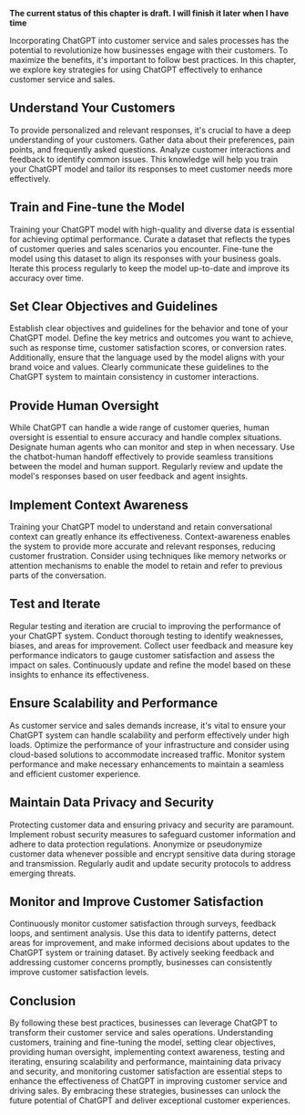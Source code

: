 **The current status of this chapter is draft. I will finish it later when I have time**

Incorporating ChatGPT into customer service and sales processes has the potential to revolutionize how businesses engage with their customers. To maximize the benefits, it's important to follow best practices. In this chapter, we explore key strategies for using ChatGPT effectively to enhance customer service and sales.

**Understand Your Customers**
-----------------------------

To provide personalized and relevant responses, it's crucial to have a deep understanding of your customers. Gather data about their preferences, pain points, and frequently asked questions. Analyze customer interactions and feedback to identify common issues. This knowledge will help you train your ChatGPT model and tailor its responses to meet customer needs more effectively.

**Train and Fine-tune the Model**
---------------------------------

Training your ChatGPT model with high-quality and diverse data is essential for achieving optimal performance. Curate a dataset that reflects the types of customer queries and sales scenarios you encounter. Fine-tune the model using this dataset to align its responses with your business goals. Iterate this process regularly to keep the model up-to-date and improve its accuracy over time.

**Set Clear Objectives and Guidelines**
---------------------------------------

Establish clear objectives and guidelines for the behavior and tone of your ChatGPT model. Define the key metrics and outcomes you want to achieve, such as response time, customer satisfaction scores, or conversion rates. Additionally, ensure that the language used by the model aligns with your brand voice and values. Clearly communicate these guidelines to the ChatGPT system to maintain consistency in customer interactions.

**Provide Human Oversight**
---------------------------

While ChatGPT can handle a wide range of customer queries, human oversight is essential to ensure accuracy and handle complex situations. Designate human agents who can monitor and step in when necessary. Use the chatbot-human handoff effectively to provide seamless transitions between the model and human support. Regularly review and update the model's responses based on user feedback and agent insights.

**Implement Context Awareness**
-------------------------------

Training your ChatGPT model to understand and retain conversational context can greatly enhance its effectiveness. Context-awareness enables the system to provide more accurate and relevant responses, reducing customer frustration. Consider using techniques like memory networks or attention mechanisms to enable the model to retain and refer to previous parts of the conversation.

**Test and Iterate**
--------------------

Regular testing and iteration are crucial to improving the performance of your ChatGPT system. Conduct thorough testing to identify weaknesses, biases, and areas for improvement. Collect user feedback and measure key performance indicators to gauge customer satisfaction and assess the impact on sales. Continuously update and refine the model based on these insights to enhance its effectiveness.

**Ensure Scalability and Performance**
--------------------------------------

As customer service and sales demands increase, it's vital to ensure your ChatGPT system can handle scalability and perform effectively under high loads. Optimize the performance of your infrastructure and consider using cloud-based solutions to accommodate increased traffic. Monitor system performance and make necessary enhancements to maintain a seamless and efficient customer experience.

**Maintain Data Privacy and Security**
--------------------------------------

Protecting customer data and ensuring privacy and security are paramount. Implement robust security measures to safeguard customer information and adhere to data protection regulations. Anonymize or pseudonymize customer data whenever possible and encrypt sensitive data during storage and transmission. Regularly audit and update security protocols to address emerging threats.

**Monitor and Improve Customer Satisfaction**
---------------------------------------------

Continuously monitor customer satisfaction through surveys, feedback loops, and sentiment analysis. Use this data to identify patterns, detect areas for improvement, and make informed decisions about updates to the ChatGPT system or training dataset. By actively seeking feedback and addressing customer concerns promptly, businesses can consistently improve customer satisfaction levels.

Conclusion
----------

By following these best practices, businesses can leverage ChatGPT to transform their customer service and sales operations. Understanding customers, training and fine-tuning the model, setting clear objectives, providing human oversight, implementing context awareness, testing and iterating, ensuring scalability and performance, maintaining data privacy and security, and monitoring customer satisfaction are essential steps to enhance the effectiveness of ChatGPT in improving customer service and driving sales. By embracing these strategies, businesses can unlock the future potential of ChatGPT and deliver exceptional customer experiences.
